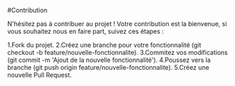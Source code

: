 #Contribution

N'hésitez pas à contribuer au projet !
Votre contribution est la bienvenue, si vous souhaitez nous en faire part, suivez ces étapes :

1.Fork du projet.
2.Créez une branche pour votre fonctionnalité (git checkout -b feature/nouvelle-fonctionnalite).
3.Commitez vos modifications (git commit -m 'Ajout de la nouvelle fonctionnalité').
4.Poussez vers la branche (git push origin feature/nouvelle-fonctionnalite).
5.Créez une nouvelle Pull Request.
